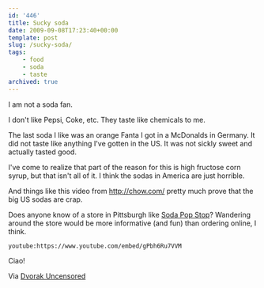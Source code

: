```yaml
---
id: '446'
title: Sucky soda
date: 2009-09-08T17:23:40+00:00
template: post
slug: /sucky-soda/
tags:
    - food
    - soda
    - taste
archived: true
---
```


I am not a soda fan.

I don't like Pepsi, Coke, etc. They taste like chemicals to me.

The last soda I like was an orange Fanta I got in a McDonalds in Germany. It
did not taste like anything I've gotten in the US. It was not sickly sweet and
actually tasted good.

I've come to realize that part of the reason for this is high fructose corn
syrup, but that isn't all of it. I think the sodas in America are just
horrible.

And things like this video from <http://chow.com/> pretty much prove that the
big US sodas are crap.

<!-- more -->

Does anyone know of a store in Pittsburgh like
[Soda Pop Stop](http://www.sodapopstop.com/)? Wandering around the store would
be more informative (and fun) than ordering online, I think.

`youtube:https://www.youtube.com/embed/gPbh6Ru7VVM`

Ciao!

Via
[Dvorak Uncensored](http://www.dvorak.org/blog/2009/08/30/indictment-of-coke-pepsi-and-big-business-an-incredible-video/)
